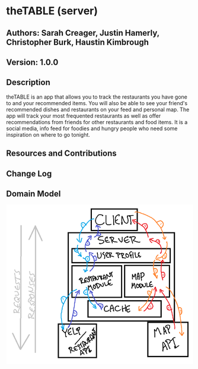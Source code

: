 # theTABLE (server)

## Authors: Sarah Creager, Justin Hamerly, Christopher Burk, Haustin Kimbrough


## Version: 1.0.0

## Description

theTABLE is an app that allows you to track the restaurants you have gone to and your recommended items.  You will also be able to see your friend's recommended dishes and restaurants on your feed and personal map.  The app will track your most frequented restaurants as well as offer recommendations from friends for other restaurants and food items.  It is a social media, info feed for foodies and hungry people who need some inspiration on where to go tonight.

## Resources and Contributions

## Change Log

## Domain Model

![domainmodel](./img/DomainModel.png)
